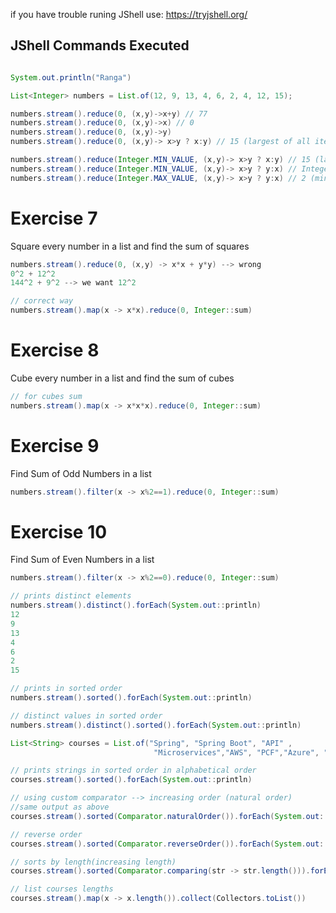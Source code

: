 if you have trouble runing JShell
use: https://tryjshell.org/

## JShell Commands Executed

```java

System.out.println("Ranga")

List<Integer> numbers = List.of(12, 9, 13, 4, 6, 2, 4, 12, 15);

numbers.stream().reduce(0, (x,y)->x+y) // 77
numbers.stream().reduce(0, (x,y)->x) // 0
numbers.stream().reduce(0, (x,y)->y)
numbers.stream().reduce(0, (x,y)-> x>y ? x:y) // 15 (largest of all items)

numbers.stream().reduce(Integer.MIN_VALUE, (x,y)-> x>y ? x:y) // 15 (largest of all items)
numbers.stream().reduce(Integer.MIN_VALUE, (x,y)-> x>y ? y:x) // Integer.MIN_VALUE
numbers.stream().reduce(Integer.MAX_VALUE, (x,y)-> x>y ? y:x) // 2 (minimum of all items)
```

# Exercise 7
Square every number in a list and find the sum of squares
```java
numbers.stream().reduce(0, (x,y) -> x*x + y*y) --> wrong 
0^2 + 12^2
144^2 + 9^2 --> we want 12^2

// correct way
numbers.stream().map(x -> x*x).reduce(0, Integer::sum) 
```
# Exercise 8 
Cube every number in a list and find the sum of cubes
```java
// for cubes sum
numbers.stream().map(x -> x*x*x).reduce(0, Integer::sum) 
```
# Exercise 9 

Find Sum of Odd Numbers in a list
```java
numbers.stream().filter(x -> x%2==1).reduce(0, Integer::sum)
```
# Exercise 10

Find Sum of Even Numbers in a list
```java
numbers.stream().filter(x -> x%2==0).reduce(0, Integer::sum)

// prints distinct elements
numbers.stream().distinct().forEach(System.out::println) 
12
9
13
4
6
2
15

// prints in sorted order
numbers.stream().sorted().forEach(System.out::println) 

// distinct values in sorted order
numbers.stream().distinct().sorted().forEach(System.out::println) 

List<String> courses = List.of("Spring", "Spring Boot", "API" , 
								"Microservices","AWS", "PCF","Azure", "Docker", "Kubernetes");

// prints strings in sorted order in alphabetical order
courses.stream().sorted().forEach(System.out::println) 

// using custom comparator --> increasing order (natural order)
//same output as above
courses.stream().sorted(Comparator.naturalOrder()).forEach(System.out::println)

// reverse order
courses.stream().sorted(Comparator.reverseOrder()).forEach(System.out::println)

// sorts by length(increasing length)
courses.stream().sorted(Comparator.comparing(str -> str.length())).forEach(System.out::println)

// list courses lengths
courses.stream().map(x -> x.length()).collect(Collectors.toList())
```